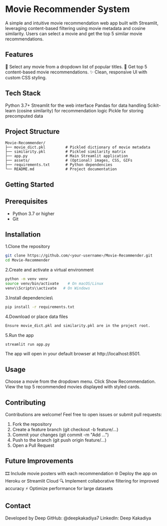 #  Movie Recommender System

A simple and intuitive movie recommendation web app built with Streamlit, leveraging content-based filtering using movie metadata and cosine similarity. Users can select a movie and get the top 5 similar movie recommendations.

## Features
🎥 Select any movie from a dropdown list of popular titles.
🎯 Get top 5 content-based movie recommendations.
✨ Clean, responsive UI with custom CSS styling.

## Tech Stack
Python 3.7+
Streamlit for the web interface
Pandas for data handling
Scikit-learn (cosine similarity) for recommendation logic
Pickle for storing precomputed data

## Project Structure
```plaintext
Movie-Recommender/
├── movie_dict.pkl         # Pickled dictionary of movie metadata
├── similarity.pkl         # Pickled similarity matrix
├── app.py                 # Main Streamlit application
├── assets/                # (Optional) images, CSS, GIFs
├── requirements.txt       # Python dependencies
└── README.md              # Project documentation
```

## Getting Started

## Prerequisites
 - Python 3.7 or higher
 - Git

## Installation
1.Clone the repository
```bash
git clone https://github.com/<your-username>/Movie-Recommender.git
cd Movie-Recommender
```
2.Create and activate a virtual environment
```bash
python -m venv venv
source venv/bin/activate    # On macOS/Linux
venv\\Scripts\\activate   # On Windows
```

3.Install dependencies\
```bash
pip install -r requirements.txt
```

4.Download or place data files
```bash
Ensure movie_dict.pkl and similarity.pkl are in the project root.
```
5.Run the app
```bash
streamlit run app.py
```
The app will open in your default browser at http://localhost:8501.

## Usage
Choose a movie from the dropdown menu.
Click Show Recommendation.
View the top 5 recommended movies displayed with styled cards.

## Contributing
Contributions are welcome! Feel free to open issues or submit pull requests:
1. Fork the repository
2. Create a feature branch (git checkout -b feature/...)
3. Commit your changes (git commit -m "Add ...")
4. Push to the branch (git push origin feature/...)
5. Open a Pull Request

## Future Improvements
🎞️ Include movie posters with each recommendation
🌐 Deploy the app on Heroku or Streamlit Cloud
🔍 Implement collaborative filtering for improved accuracy
⚡ Optimize performance for large datasets


## Contact

Developed by Deep
GitHub: @deepkakadiya7
LinkedIn: Deep Kakadiya

